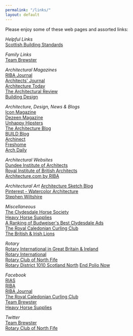 ```yaml
---
permalink: "/links/"
layout: default
---
```


Please enjoy some of these web pages and assorted links:

*Helpful Links*  
[Scottish Building Standards](http://www.gov.scot/Topics/Built-Environment/Building/Building-standards)  

*Family Links*  
[Team Brewster](https://www.facebook.com/pages/Team-Brewster/758729060851763)  

*Architectural Magazines*  
[RIBA Journal](https://www.ribaj.com)  
[Architects' Journal](https://www.architectsjournal.co.uk)  
[Architecture Today ](https://www.architecturetoday.co.uk)  
[The Architectural Review](https://www.architectural-review.com)  
[Building Design](https://www.bdonline.co.uk)  

*Architecture, Design, News & Blogs*  
[Icon Magazine](http://www.iconeye.com)  
[Dezeen Magazine](http://www.dezeen.com)  
[Unhappy Hipsters](http://www.unhappyhipsters.com)  
[The Architecture Blog](http://www.architectureblog.tumblr.com)  
[BUILD Blog](http://blog.buildllc.com)  
[Archinect](http://www.archinect.com)  
[Freshome](https://www.freshome.com)  
[Arch Daily](http://www.archdaily.com)  

*Architectural Websites*  
[Dundee Institute of Architects](https://www.diadundee.wordpress.com)  
[Royal Institute of British Architects](https://www.rias.org.uk)  
[Architecture.com by RIBA](https://www.architecture.com)  

*Architectural Art* 
[Architecture Sketch Blog](http://architecturesketch.tumblr.com/)  
[Pinterest - Watercolor Architecture](https://www.pinterest.com/explore/watercolor-architecture)  
[Stephen Wiltshire](https://www.stephenwiltshire.co.uk)  

*Miscellaneous*  
[The Clydesdale Horse Society](http:/www.clydesdalehorsesociety.com)  
[Heavy Horse Supplies](http://www.heavyhorsesupplies.co.uk/)  
[A Ranking of Budweiser's Best Clydesdale Ads](http://www.zimbio.com/A+Ranking+of+Budweiser's+Best+Clydesdale+Ads/articles)  
[The Royal Caledonian Curling Club](http://www.royalcaledoniancurlingclub.org)  
[The British & Irish Lions](http://www.lionsrugby.com)  
 
*Rotary*  
[Rotary International in Great Britain & Ireland](http://www.rotarygbi.org)  
[Rotary International](http://www.rotary.org)  
[Rotary Club of North Fife](http://www.northfiferotary.org.uk)  
[Rotary District 1010 Scotland North](http://www.rotary-ribi.org/districts/homepage.php?DistrictNo=1010)
[End Polio Now](http://www.endpolio.org)

*Facebook*  
[RIAS](https://www.facebook.com/RIASorg)  
[RIBA](https://www.facebook.com/RIBAarchitecture)  
[RIBA Journal](https://www.facebook.com/RIBAJ.London)  
[The Royal Caledonian Curling Club](https://www.facebook.com/royalcaledoniancurlingclub)  
[Team Brewster](https://www.facebook.com/pages/Team-Brewster)  
[Heavy Horse Supplies](https://www.facebook.com/HeavyHorseSupplies)  

*Twitter*  
[Team Brewster](http://www.twitter.com/team_brewster)  
[Rotary Club of North Fife](http://www.twitter.com/northfiferotary)  
